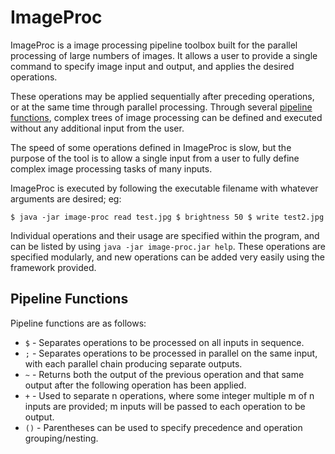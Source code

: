 # ImageProc

ImageProc is a image processing pipeline toolbox built for the parallel processing of large numbers of images. It allows a user to provide a single command to specify image input and output, and applies the desired operations.

These operations may be applied sequentially after preceding operations, or at the same time through parallel processing. Through several [pipeline functions](#pipeline-functions), complex trees of image processing can be defined and executed without any additional input from the user.

The speed of some operations defined in ImageProc is slow, but the purpose of the tool is to allow a single input from a user to fully define complex image processing tasks of many inputs.

ImageProc is executed by following the executable filename with whatever arguments are desired; eg:

```
$ java -jar image-proc read test.jpg $ brightness 50 $ write test2.jpg
```

Individual operations and their usage are specified within the program, and can be listed by using `java -jar image-proc.jar help`. These operations are specified modularly, and new operations can be added very easily using the framework provided.

## Pipeline Functions

Pipeline functions are as follows:

-   `$` - Separates operations to be processed on all inputs in sequence.
-   `;` - Separates operations to be processed in parallel on the same input, with each parallel chain producing separate outputs.
-   `~` - Returns both the output of the previous operation and that same output after the following operation has been applied.
-   `+` - Used to separate n operations, where some integer multiple m of n inputs are provided; m inputs will be passed to each operation to be output.
-   `()` - Parentheses can be used to specify precedence and operation grouping/nesting.
